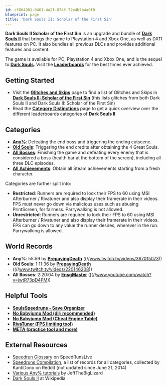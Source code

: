 ```yaml
---
id: cf864981-0461-4a2f-874f-72e4b7b4a0f8
blueprint: page
title: 'Dark Souls II: Scholar of the First Sin'
---
```

**Dark Souls II Scholar of the First Sin** is an upgrade and bundle of [**Dark Souls II**](/darksouls2) that brings the game to Playstation 4 and Xbox One, as well as DX11 features on PC. It also bundles all previous DLCs and provides additional features and content.

The game is available for PC, Playstation 4 and Xbox One, and is the sequel to [**Dark Souls**](/darksouls). Visit the [**Leaderboards**](/ds2sotfs/leaderboard) for the best times ever achieved.

## Getting Started

- Visit the [**Glitches and Skips**](/Category:Glitch_\(Dark_Souls_II\)) page to find a list of Glitches and Skips in [**Dark Souls II: Scholar of the First Sin**]() (this lists glitches from both Dark Souls II and Dark Souls II: Scholar of the First Sin)
- Read the [**Category Distinctions**](/darksouls2/category-distinctions) page to get a quick overview over the different leaderboards categories of **Dark Souls II**

## Categories

- [**Any%**](/ds2sotfs/any): Defeating the end boss and triggering the ending cutscene.
- [**Old Souls**](/ds2sotfs/any-old-souls): Triggering the end credits after obtaining the 4 Great Souls.
- [**All Bosses**](/ds2sotfs/all-bosses): Finishing the game and defeating every enemy that is considered a boss (health bar at the bottom of the screen), including all three DLC episodes.
- [**All Achievements**](/ds2sotfs/all-achievements): Obtain all Steam achievements starting from a fresh character.

Categories are further split into:

- **Restricted**: Runners are required to lock their FPS to 60 using MSI Afterburner / Rivatuner and also display their framerate in their videos. FPS must never go down via malicious uses such as abusing PrintScreen, for fairness. Parrywalking is not allowed.
- **Unrestricted**: Runners are required to lock their FPS to 60 using MSI Afterburner / Rivatuner and also display their framerate in their videos. FPS can go down to any value the runner desires, wherever in the run. Parrywalking is allowed.

## World Records

- **Any%**: 55:59 by [**PrepayingDeath**](//twitch.tv/PrepayingDeath) ((//www.twitch.tv/videos/367015073))
- **Old Souls**: 1:11:36 by [**PrepayingDeath**](//twitch.tv/PrepayingDeath) ((//www.twitch.tv/videos/220146208))
- **All Bosses**: 2:20:04 by [**EnsgMaster**](//www.twitch.tv/ensgmaster) ([(//www.youtube.com/watch?v=jwtR73pD4PM))

## Helpful Tools

- [**SoulsSpeedruns - Save Organize**r](https://github.com/Kahmul/SoulsSpeedruns-Save-Organizer/releases)
- [**No Babyjump Mod (dll; recommended)**](https://github.com/pseudostripy/bbj_mod_sotfs)
- [**No Babyjump Mod (Cheat Engine Table)**](//cdn.discordapp.com/attachments/497249681349541889/723281571393568838/BabyJumpFixScholar.ct)
- [**RivaTuner (FPS limiting tool)**](https://www.rivatuner.org/)
- [**META (practice tool and more)**](https://github.com/pseudostripy/DS2S-META)

## External Resources

- [Speedrun Glossary](//www.speedrunslive.com/faq/glossary/) on SpeedRunsLive
- [Speedruns Compilation](//www.reddit.com/r/DarkSouls2/comments/213ilo/speedruns_compilation/), a list of records for all categories, collected by KantiDono on Reddit (not updated since June 21, 2014)
- [Various Any% tutorials](https://www.youtube.com/playlist?list=PLRQFnJ1WCEAJja6lU-ZUBJ_6P-ZSW4rC8) by JeffTheBigLizard
- [Dark Souls II](//en.wikipedia.org/wiki/Dark_Souls_II) at Wikipedia
